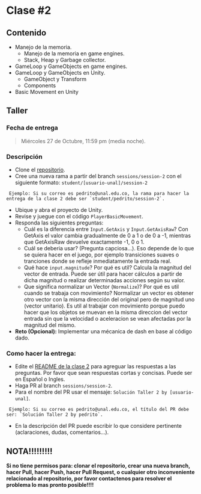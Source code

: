 # Clase #2

## Contenido

- Manejo de la memoria.
  - Manejo de la memoria en game engines.
  - Stack, Heap y Garbage collector.
- GameLoop y GameObjects en game engines.
- GameLoop y GameObjects en Unity.
  - GameObject y Transform
  - Components
- Basic Movement en Unity

## Taller

### Fecha de entrega
> Miércoles 27 de Octubre, 11:59 pm (media noche).

### Descripción
- Clone el [repositorio](https://github.com/UNAL-IntroVideojuegos-2021-2/intro-videogames-2021-2).
- Cree una nueva rama a partir del branch `sessions/session-2` con el siguiente formato: `student/[usuario-unal]/session-2`
```
 Ejemplo: Si su correo es pedrito@unal.edu.co, la rama para hacer la entrega de la clase 2 debe ser `student/pedrito/session-2`.
```
- Ubique y abra el proyecto de Unity.
- Revise y juegue con el código `PlayerBasicMovement`.
- Responda las siguientes preguntas:
  - Cuál es la diferencia entre `Input.GetAxis` y `Input.GetAxisRaw`?
	Con GetAxis el valor cambia gradualmente de 0 a 1 o de 0 a -1, mientras que GetAxisRaw devuelve exactamente
	-1, 0 o 1.
  - Cuál se deberia usar? (Pregunta capciosa...).
	Eso depende de lo que se quiera hacer en el juego, por ejemplo transiciones suaves o tranciones donde se
	refleje inmediatamente la entrada real.
  - Qué hace `input.magnitude`? Por qué es util?
	Calcula la magnitud del vector de entrada. Puede ser útil para hacer cálculos a partir de dicha magnitud
	o realizar determinadas acciones según su valor.
  - Que significa normalizar un Vector (`Normalize`)? Por qué es util cuando se trabaja con movimiento?
	Normalizar un vector es obtener otro vector con la misma dirección del original pero de magnitud uno (vector
	unitario). Es util al trabajar con movimiento porque puedo hacer que los objetos se muevan en la misma
	direccion del vector entrada sin que la velocidad o aceleracion se vean afectadas por la magnitud del mismo.
- **Reto (Opcional):** Implementar una mécanica de dash en base al código dado.

### Como hacer la entrega:
- Edite el [README de la clase 2](https://github.com/UNAL-IntroVideojuegos-2021-2/intro-videogames-2021-2/blob/main/Clase2/README.md) para agreguar las respuestas a las preguntas. Por favor que sean respuestas cortas y concisas. Puede ser en Español o Ingles.
- Haga PR al branch `sessions/session-2`. 
- Para el nombre del PR usar el mensaje: `Solución Taller 2 by [usuario-unal]`. 
```
 Ejemplo: Si su correo es pedrito@unal.edu.co, el título del PR debe ser: `Solución Taller 2 by pedrito`.
```
- En la descripción del PR puede escribir lo que considere pertinente (aclaraciones, dudas, comentarios...).

## NOTA!!!!!!!!!
**Si no tiene permisos para: clonar el repositorio, crear una nueva branch, hacer Pull, hacer Push, hacer Pull Request, o cualquier otro inconveniente relacionado al repositorio, por favor contactenos para resolver el problema lo mas pronto posible!!!!**
